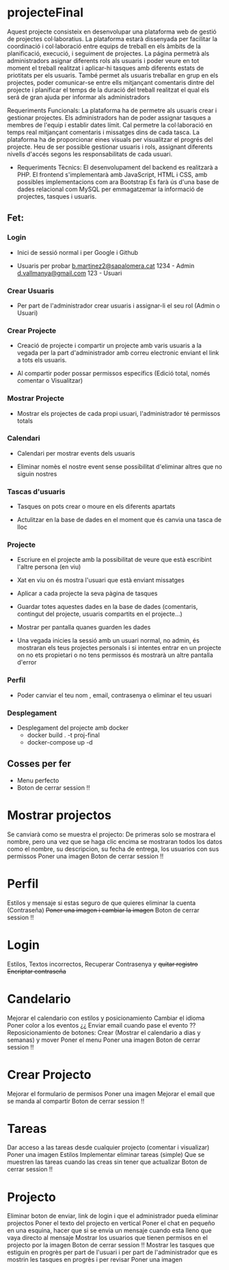 # projecteFinal
Aquest projecte consisteix en desenvolupar una plataforma web de gestió de projectes
col·laboratius.
La plataforma estarà dissenyada per facilitar la coordinació i col·laboració entre equips de
treball en els àmbits de la planificació, execució, i seguiment de projectes. La página permetrà
als administradors asignar diferents rols als usuaris i poder veure en tot moment el treball
realitzat i aplicar-hi tasques amb diferents estats de priotitats per els usuaris.
També permet als usuaris treballar en grup en els projectes, poder comunicar-se entre ells
mitjançant comentaris dintre del projecte i planificar el temps de la duració del treball realitzat
el qual els será de gran ajuda per informar als administradors

Requeriments Funcionals:
La plataforma ha de permetre als usuaris crear i gestionar projectes.
Els administradors han de poder assignar tasques a membres de l'equip i establir dates límit.
Cal permetre la col·laboració en temps real mitjançant comentaris i missatges dins de cada
tasca.
La plataforma ha de proporcionar eines visuals per visualitzar el progrés del projecte.
Heu de ser possible gestionar usuaris i rols, assignant diferents nivells d'accés segons les
responsabilitats de cada usuari.
- Requeriments Tècnics:
El desenvolupament del backend es realitzarà a PHP.
El frontend s'implementarà amb JavaScript, HTML i CSS, amb possibles implementacions com
ara Bootstrap
Es farà ús d'una base de dades relacional com MySQL per emmagatzemar la informació de
projectes, tasques i usuaris.

## Fet: 

### Login
- Inici de sessió normal i per Google i Github

- Usuaris per probar
b.martinez2@sapalomera.cat 1234 - Admin
d.vallmanya@gmail.com 123 - Usuari
### Crear Usuaris
- Per part de l'administrador crear usuaris i assignar-li el seu rol (Admin o Usuari)


### Crear Projecte
- Creació de projecte i compartir un projecte amb varis usuaris a la vegada  per la part d'administrador amb correu electronic enviant el link a tots els usuaris.

- Al compartir poder possar permissos específics (Edició total, només comentar o Visualitzar)
### Mostrar Projecte
- Mostrar els projectes de cada propi usuari, l'administrador té permissos totals 
### Calendari
- Calendari per mostrar events dels usuaris

- Eliminar nomès el nostre event sense possibilitat d'eliminar altres que no siguin nostres
### Tascas d'usuaris
- Tasques on pots crear o moure en els diferents apartats

- Actulitzar en la base de dades en el moment que és canvia una tasca de lloc
### Projecte
- Escriure en el projecte amb la possibilitat de veure que està escribint l'altre persona (en viu)

- Xat en viu on és mostra l'usuari que està enviant missatges

- Aplicar a cada projecte la seva pàgina de tasques

- Guardar totes aquestes dades en la base de dades (comentaris, contingut del projecte, usuaris compartits en el projecte...)

- Mostrar per pantalla quanes guarden les dades

- Una vegada inicies la sessió amb un usuari normal, no admin, és mostraran els teus projectes personals i si intentes entrar en un projecte on no ets propietari o no tens permissos és mostrarà un altre pantalla d'error
### Perfil
- Poder canviar el teu nom , email, contrasenya o eliminar el teu usuari
### Desplegament
- Desplegament del projecte amb docker 
    - docker build . -t proj-final
    - docker-compose up -d

## Cosses per fer
- Menu perfecto 
- Boton de cerrar session !!
# Mostrar  projectos 
Se canviarà como se muestra el projecto: De primeras solo se mostrara el nombre, pero una vez que se haga clic encima se mostraran todos los datos como el nombre, su descripcion, su fecha de entrega, los usuarios con sus permissos
Poner una imagen
Boton de cerrar session !!
# Perfil 
Estilos y mensaje si estas seguro de que quieres eliminar la cuenta (Contraseña)
~~Poner una imagen i cambiar la imagen~~
Boton de cerrar session !!
# Login
Estilos, Textos incorrectos, Recuperar Contrasenya y ~~quitar registro~~
~~Encriptar contraseña~~
# Candelario
Mejorar el calendario con estilos y posicionamiento
Cambiar el idioma
Poner color a los eventos
¿¿ Enviar email cuando pase el evento  ??
Reposicionamiento de botones: Crear (Mostrar el calendario a dias y semanas) y mover 
Poner el menu
Poner una imagen
Boton de cerrar session !!
# Crear Projecto 
Mejorar el formulario de permisos
Poner una imagen
Mejorar el email que se manda al compartir
Boton de cerrar session !!
# Tareas
Dar acceso a las tareas desde cualquier projecto (comentar i visualizar)
Poner una imagen
Estilos
Implementar eliminar tareas (simple)
Que se muestren las tareas cuando las creas sin tener que actualizar
Boton de cerrar session !!
# Projecto
Eliminar boton de enviar, link de login i que el administrador pueda eliminar projectos
Poner el texto del projecto en vertical
Poner el chat en pequeño en una esquina, hacer que si se envia un mensaje cuando esta lleno que vaya directo al mensaje
Mostrar los usuarios que tienen permisos en el projecto por la imagen 
Boton de cerrar session !!
Mostrar les tasques que estiguin en progrès per part de l'usuari i per part de l'administrador que es mostrin les tasques en progrès i per revisar
Poner una imagen